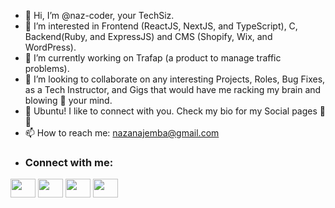 - 👋 Hi, I’m @naz-coder, your TechSiz.
- 👀 I’m interested in Frontend (ReactJS, NextJS, and TypeScript), C, Backend(Ruby, and ExpressJS) and CMS (Shopify, Wix, and WordPress).
- 🌱 I’m currently working on Trafap (a product to manage traffic problems).
- 💞️ I’m looking to collaborate on any interesting Projects, Roles, Bug Fixes, as a Tech Instructor, and Gigs that would have me racking my brain and blowing 🤯 your mind.
- 🔗 Ubuntu! I like to connect with you. Check my bio for my Social pages 💜💡
- 📫 How to reach me: nazanajemba@gmail.com
- <h3 align="left">Connect with me:</h3>
<p align="left">
<a href="https://www.twitter.com/TechSiz" target="blank"><img align="center" src="https://cdn.jsdelivr.net/npm/simple-icons@3.0.1/icons/twitter.svg" alt="" height="30" width="40" /></a>
<a href="https://www.linkedin.com/in/favour-naza-anajemba-02a156196" target="blank"><img align="center" src="https://cdn.jsdelivr.net/npm/simple-icons@3.0.1/icons/linkedin.svg" alt="" height="30" width="40" /></a>
<a href="https://www.instagram.com/naz.codes/" target="blank"><img align="center" src="https://cdn.jsdelivr.net/npm/simple-icons@3.0.1/icons/instagram.svg" alt="" height="30" width="40" /></a>
<a href="https://podcasts.google.com/feed/aHR0cHM6Ly9hbmNob3IuZm0vcy82Mzk0YTUzMC9wb2RjYXN0L3Jzcw==" target="blank"><img align="center" src="https://cdn.jsdelivr.net/npm/simple-icons@3.0.1/icons/google.svg" alt="" height="30" width="40" /></a>
</p>

<!---
naz-coder/naz-coder is a ✨ special ✨ repository because its `README.md` (this file) appears on your GitHub profile.
You can click the Preview link to take a look at your changes.
--->
